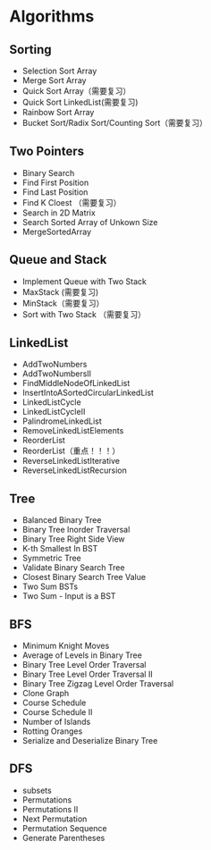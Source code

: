 # Algorithms

## Sorting
- Selection Sort Array
- Merge Sort Array
- Quick Sort Array（需要复习）
- Quick Sort LinkedList(需要复习)
- Rainbow Sort Array
- Bucket Sort/Radix Sort/Counting Sort（需要复习）

## Two Pointers

- Binary Search 
- Find First Position 
- Find Last Position
- Find K Cloest （需要复习）
- Search in 2D Matrix
- Search Sorted Array of Unkown Size
- MergeSortedArray

## Queue and Stack

- Implement Queue with Two Stack
- MaxStack (需要复习)
- MinStack（需要复习）
- Sort with Two Stack （需要复习）

## LinkedList

- AddTwoNumbers
- AddTwoNumbersII
- FindMiddleNodeOfLinkedList
- InsertIntoASortedCircularLinkedList
- LinkedListCycle
- LinkedListCycleII
- PalindromeLinkedList
- RemoveLinkedListElements
- ReorderList
- ReorderList（重点！！！）
- ReverseLinkedListIterative
- ReverseLinkedListRecursion

## Tree

- Balanced Binary Tree
- Binary Tree Inorder Traversal
- Binary Tree Right Side View
- K-th Smallest In BST
- Symmetric Tree
- Validate Binary Search Tree
- Closest Binary Search Tree Value
- Two Sum BSTs
- Two Sum - Input is a BST

## BFS 
- Minimum Knight Moves
- Average of Levels in Binary Tree
- Binary Tree Level Order Traversal
- Binary Tree Level Order Traversal II
- Binary Tree Zigzag Level Order Traversal
- Clone Graph
- Course Schedule
- Course Schedule II 
- Number of Islands
- Rotting Oranges
- Serialize and Deserialize Binary Tree

## DFS
- subsets
- Permutations
- Permutations II 
- Next Permutation
- Permutation Sequence
- Generate Parentheses



















